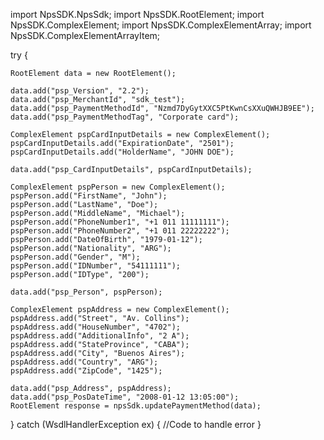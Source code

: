 import NpsSDK.NpsSdk;
import NpsSDK.RootElement;
import NpsSDK.ComplexElement;
import NpsSDK.ComplexElementArray;
import NpsSDK.ComplexElementArrayItem;

try {

    RootElement data = new RootElement();

    data.add("psp_Version", "2.2");
    data.add("psp_MerchantId", "sdk_test");
    data.add("psp_PaymentMethodId", "Nzmd7DyGytXXC5PtKwnCsXXuQWHJB9EE");
    data.add("psp_PaymentMethodTag", "Corporate card");

    ComplexElement pspCardInputDetails = new ComplexElement();
    pspCardInputDetails.add("ExpirationDate", "2501");
    pspCardInputDetails.add("HolderName", "JOHN DOE");

    data.add("psp_CardInputDetails", pspCardInputDetails);

    ComplexElement pspPerson = new ComplexElement();
    pspPerson.add("FirstName", "John");
    pspPerson.add("LastName", "Doe");
    pspPerson.add("MiddleName", "Michael");
    pspPerson.add("PhoneNumber1", "+1 011 11111111");
    pspPerson.add("PhoneNumber2", "+1 011 22222222");
    pspPerson.add("DateOfBirth", "1979-01-12");
    pspPerson.add("Nationality", "ARG");
    pspPerson.add("Gender", "M");
    pspPerson.add("IDNumber", "54111111");
    pspPerson.add("IDType", "200");

    data.add("psp_Person", pspPerson);

    ComplexElement pspAddress = new ComplexElement();
    pspAddress.add("Street", "Av. Collins");
    pspAddress.add("HouseNumber", "4702");
    pspAddress.add("AdditionalInfo", "2 A");
    pspAddress.add("StateProvince", "CABA");
    pspAddress.add("City", "Buenos Aires");
    pspAddress.add("Country", "ARG");
    pspAddress.add("ZipCode", "1425");

    data.add("psp_Address", pspAddress);
    data.add("psp_PosDateTime", "2008-01-12 13:05:00");
    RootElement response = npsSdk.updatePaymentMethod(data);

} catch (WsdlHandlerException ex) {
    //Code to handle error
}
